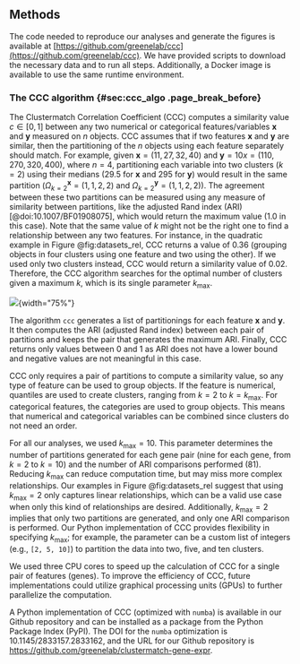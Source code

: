 ## Methods

The code needed to reproduce our analyses and generate the figures is available at [https://github.com/greenelab/ccc](https://github.com/greenelab/ccc).
We have provided scripts to download the necessary data and to run all steps.
Additionally, a Docker image is available to use the same runtime environment.


### The CCC algorithm {#sec:ccc_algo .page_break_before}

The Clustermatch Correlation Coefficient (CCC) computes a similarity value $c \in \left[0,1\right]$ between any two numerical or categorical features/variables $\mathbf{x}$ and $\mathbf{y}$ measured on $n$ objects.
CCC assumes that if two features $\mathbf{x}$ and $\mathbf{y}$ are similar, then the partitioning of the $n$ objects using each feature separately should match.
For example, given $\mathbf{x}=(11, 27, 32, 40)$ and $\mathbf{y}=10x=(110, 270, 320, 400)$, where $n=4$, partitioning each variable into two clusters ($k=2$) using their medians (29.5 for $\mathbf{x}$ and 295 for $\mathbf{y}$) would result in the same partition ($\Omega^{\mathbf{x}}_{k=2}=(1, 1, 2, 2)$ and $\Omega^{\mathbf{y}}_{k=2}=(1, 1, 2, 2)$).
The agreement between these two partitions can be measured using any measure of similarity between partitions, like the adjusted Rand index (ARI) [@doi:10.1007/BF01908075], which would return the maximum value (1.0 in this case).
Note that the same value of $k$ might not be the right one to find a relationship between any two features.
For instance, in the quadratic example in Figure @fig:datasets_rel, CCC returns a value of 0.36 (grouping objects in four clusters using one feature and two using the other).
If we used only two clusters instead, CCC would return a similarity value of 0.02.
Therefore, the CCC algorithm searches for the optimal number of clusters given a maximum $k$, which is its single parameter $k_{\mathrm{max}}$.

![
](images/intro/ccc_algorithm/ccc_algorithm.svg "CCC algorithm"){width="75%"}

The algorithm `ccc` generates a list of partitionings for each feature $\mathbf{x}$ and $\mathbf{y}$.
It then computes the ARI (adjusted Rand index) between each pair of partitions and keeps the pair that generates the maximum ARI.
Finally, CCC returns only values between 0 and 1 as ARI does not have a lower bound and negative values are not meaningful in this case.


CCC only requires a pair of partitions to compute a similarity value, so any type of feature can be used to group objects.
If the feature is numerical, quantiles are used to create clusters, ranging from $k=2$ to $k=k_{\mathrm{max}}$.
For categorical features, the categories are used to group objects.
This means that numerical and categorical variables can be combined since clusters do not need an order.


For all our analyses, we used $k_{\mathrm{max}}=10$.
This parameter determines the number of partitions generated for each gene pair (nine for each gene, from $k=2$ to $k=10$) and the number of ARI comparisons performed (81).
Reducing $k_{\mathrm{max}}$ can reduce computation time, but may miss more complex relationships.
Our examples in Figure @fig:datasets_rel suggest that using $k_{\mathrm{max}}=2$ only captures linear relationships, which can be a valid use case when only this kind of relationships are desired.
Additionally, $k_{\mathrm{max}}=2$ implies that only two partitions are generated, and only one ARI comparison is performed.
Our Python implementation of CCC provides flexibility in specifying $k_{\mathrm{max}}$; for example, the parameter can be a custom list of integers (e.g., `[2, 5, 10]`) to partition the data into two, five, and ten clusters.


We used three CPU cores to speed up the calculation of CCC for a single pair of features (genes).
To improve the efficiency of CCC, future implementations could utilize graphical processing units (GPUs) to further parallelize the computation.


A Python implementation of CCC (optimized with `numba`) is available in our Github repository and can be installed as a package from the Python Package Index (PyPI).
The DOI for the `numba` optimization is 10.1145/2833157.2833162, and the URL for our Github repository is https://github.com/greenelab/clustermatch-gene-expr.

